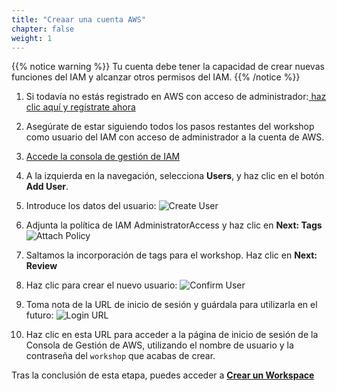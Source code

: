 ```yaml
---
title: "Creaar una cuenta AWS"
chapter: false
weight: 1
---
```


{{% notice warning %}}
Tu cuenta debe tener la capacidad de crear nuevas funciones del IAM y alcanzar otros permisos del IAM. 
{{% /notice %}}

1. Si todavía no estás registrado en AWS con acceso de administrador:[ haz clic aquí y regístrate ahora 
](https://aws.amazon.com/getting-started/)

1. Asegúrate de estar siguiendo todos los pasos restantes del workshop como usuario del IAM con acceso de administrador a la cuenta de AWS.

1. [Accede la consola de gestión de IAM](https://console.aws.amazon.com/iam/home?#/users$new)

1. A la izquierda en la navegación, selecciona **Users**, y haz clic en el botón **Add User**.

1. Introduce los datos del usuario:
![Create User](/images/iam-1-create-user.png)

1. Adjunta la política de IAM AdministratorAccess y haz clic en **Next: Tags**
![Attach Policy](/images/iam-2-attach-policy.png)

1. Saltamos la incorporación de tags para el workshop. Haz clic en **Next: Review**

1. Haz clic para crear el nuevo usuario:
![Confirm User](/images/iam-3-create-user.png)

1. Toma nota de la URL de inicio de sesión y guárdala para utilizarla en el futuro:
![Login URL](/images/iam-4-save-url.png)

1. Haz clic en esta URL para acceder a la página de inicio de sesión de la Consola de Gestión de AWS, utilizando el nombre de usuario y la contraseña del `workshop` que acabas de crear. 

Tras la conclusión de esta etapa, puedes acceder a  [**Crear un Workspace**](../../workspace/workspace)